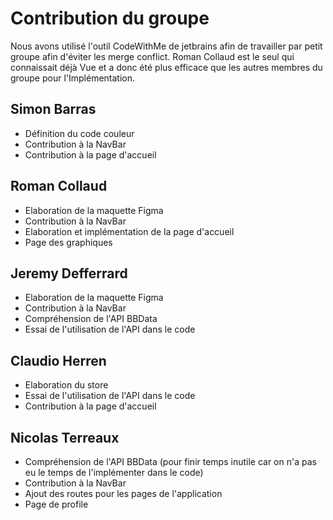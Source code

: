 # Contribution du groupe

Nous avons utilisé l'outil CodeWithMe de jetbrains afin de travailler par petit groupe afin d'éviter les merge conflict.
Roman Collaud est le seul qui connaissait déjà Vue et a donc été plus efficace que les autres membres du groupe pour l'Implémentation.

## Simon Barras

- Définition du code couleur
- Contribution à la NavBar
- Contribution à la page d'accueil

## Roman Collaud

- Elaboration de la maquette Figma
- Contribution à la NavBar
- Elaboration et implémentation de la page d'accueil
- Page des graphiques

## Jeremy Defferrard

- Elaboration de la maquette Figma
- Contribution à la NavBar
- Compréhension de l'API BBData
- Essai de l'utilisation de l'API dans le code

## Claudio Herren

- Elaboration du store
- Essai de l'utilisation de l'API dans le code
- Contribution à la page d'accueil

## Nicolas Terreaux

- Compréhension de l'API BBData (pour finir temps inutile car on n'a pas eu le temps de l'implémenter dans le code)
- Contribution à la NavBar
- Ajout des routes pour les pages de l'application
- Page de profile